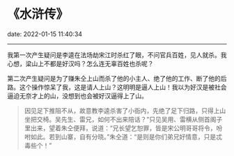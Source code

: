 # 《水浒传》
date: 2022-01-15 11:40:34

---

我第一次产生疑问是李逵在法场劫宋江时杀红了眼，不问官兵百姓，见人就杀。我心想，梁山上不都是好汉吗？怎么连无辜百姓也杀呢？

第二次产生疑问是为了赚朱仝上山而杀了他的小主人、绝了他的工作、断了他的后路。这个操作惊呆了我，这是请人上山？这明明是逼人上山！我以为好汉是被社会逼迫无奈才上的山，没想到也会被好汉逼得上了山。

> 因见足下推阻不从，故意教李逵杀害了小衙内，先绝了足下归路，只得上山坐把交椅。吴先生、雷兄，如何不出来陪话？”只见吴用、雷横从侧首阁子里出来，望着朱仝便拜，说道：“兄长望乞恕罪，皆是宋公明哥哥将令，吩咐如此。若到山寨，自有分晓。”朱仝道：“是则是你们弟兄好情意，只是忒毒些个！”

